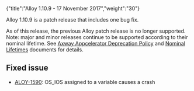 {"title":"Alloy 1.10.9 - 17 November 2017","weight":"30"}

Alloy 1.10.9 is a patch release that includes one bug fix.

As of this release, the previous Alloy patch release is no longer supported. Note: major and minor releases continue to be supported according to their nominal lifetime. See [Axway Appcelerator Deprecation Policy](/docs/appc/AMPLIFY_Appcelerator_Services_Overview/Axway_Appcelerator_Deprecation_Policy/) and [Nominal Lifetimes](/docs/appc/AMPLIFY_Appcelerator_Services_Overview/Axway_Appcelerator_Product_Lifecycle/#nominal-lifetimes) documents for details.

## Fixed issue

* [ALOY-1590](https://jira.appcelerator.org/browse/ALOY-1590): OS\_IOS assigned to a variable causes a crash
